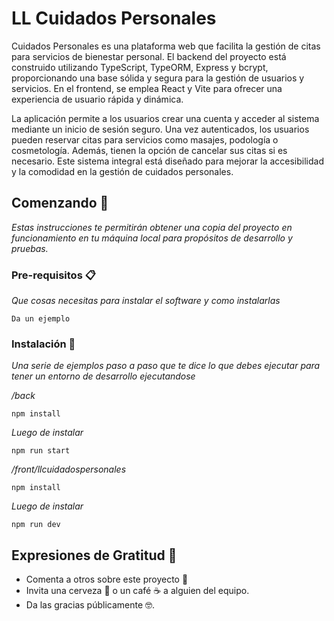 # LL Cuidados Personales

Cuidados Personales es una plataforma web que facilita la gestión de citas para servicios de bienestar personal. El backend del proyecto está construido utilizando TypeScript, TypeORM, Express y bcrypt, proporcionando una base sólida y segura para la gestión de usuarios y servicios. En el frontend, se emplea React y Vite para ofrecer una experiencia de usuario rápida y dinámica.

La aplicación permite a los usuarios crear una cuenta y acceder al sistema mediante un inicio de sesión seguro. Una vez autenticados, los usuarios pueden reservar citas para servicios como masajes, podología o cosmetología. Además, tienen la opción de cancelar sus citas si es necesario. Este sistema integral está diseñado para mejorar la accesibilidad y la comodidad en la gestión de cuidados personales.
## Comenzando 🚀

_Estas instrucciones te permitirán obtener una copia del proyecto en funcionamiento en tu máquina local para propósitos de desarrollo y pruebas._


### Pre-requisitos 📋

_Que cosas necesitas para instalar el software y como instalarlas_

```
Da un ejemplo
```

### Instalación 🔧

_Una serie de ejemplos paso a paso que te dice lo que debes ejecutar para tener un entorno de desarrollo ejecutandose_

_/back_

```
npm install
```
_Luego de instalar_
```
npm run start
```

_/front/llcuidadospersonales_

```
npm install
```
_Luego de instalar_
```
npm run dev
```


## Expresiones de Gratitud 🎁

* Comenta a otros sobre este proyecto 📢
* Invita una cerveza 🍺 o un café ☕ a alguien del equipo. 
* Da las gracias públicamente 🤓.

